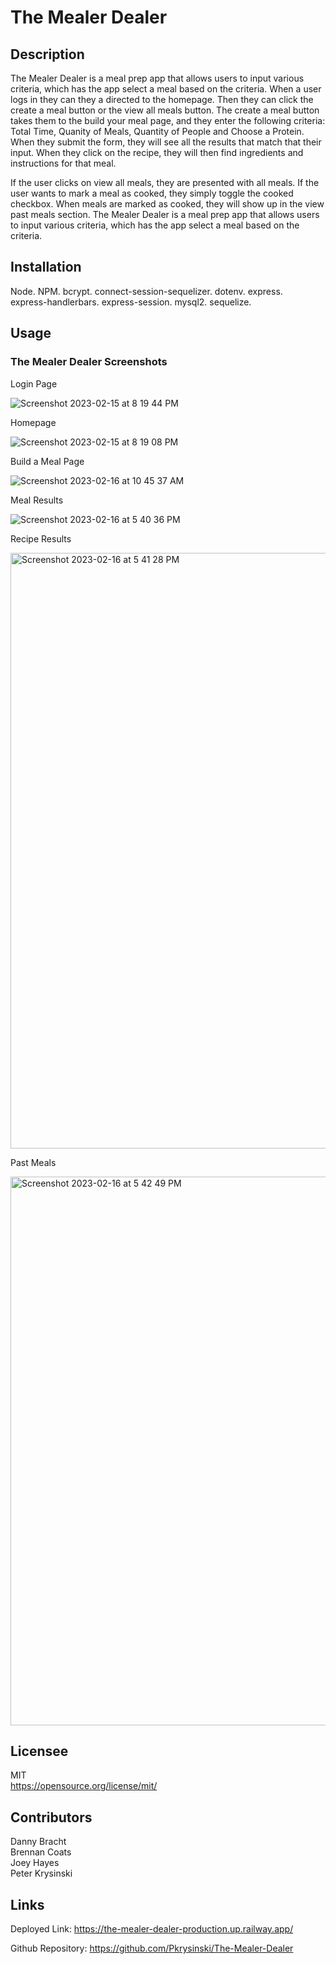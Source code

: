 # The Mealer Dealer

## Description

The Mealer Dealer is a meal prep app that allows users to input various criteria, which has the app select a meal based on the criteria. When a user logs in they can they a directed to the homepage. Then they can click the create a meal button or the view all meals button. The create a meal button takes them to the build your meal page, and they enter the following criteria: Total Time, Quanity of Meals, Quantity of People and Choose a Protein. When they submit the form, they will see all the results that match that their input. When they click on the recipe, they will then find ingredients and instructions for that meal.

If the user clicks on view all meals, they are presented with all meals. If the user wants to mark a meal as cooked, they simply toggle the cooked checkbox. When meals are marked as cooked, they will show up in the view past meals section.
The Mealer Dealer is a meal prep app that allows users to input various criteria, which has
the app select a meal based on the criteria. 

## Installation

Node. NPM. bcrypt. connect-session-sequelizer. dotenv. express.   
express-handlerbars. express-session. mysql2. sequelize. 

## Usage

### The Mealer Dealer Screenshots

Login Page

![Screenshot 2023-02-15 at 8 19 44 PM](https://user-images.githubusercontent.com/17559972/219445378-ca47ac05-1b4f-4c5a-bc40-41bab2fd3752.png)

Homepage

![Screenshot 2023-02-15 at 8 19 08 PM](https://user-images.githubusercontent.com/17559972/219445477-d61d04b8-a18f-4e1a-be29-b88e71cf75aa.png)

Build a Meal Page

![Screenshot 2023-02-16 at 10 45 37 AM](https://user-images.githubusercontent.com/17559972/219446210-76fb673a-e2c8-4db2-a518-3ace211da095.png)

Meal Results

![Screenshot 2023-02-16 at 5 40 36 PM](https://user-images.githubusercontent.com/17559972/219520242-3a49aa1b-2220-45cc-98e1-cd30681a717e.png)

Recipe Results

<img width="953" alt="Screenshot 2023-02-16 at 5 41 28 PM" src="https://user-images.githubusercontent.com/17559972/219520320-e6bd8c91-0769-4e83-826c-23c8740202e8.png">

Past Meals

<img width="878" alt="Screenshot 2023-02-16 at 5 42 49 PM" src="https://user-images.githubusercontent.com/17559972/219520503-64b41f21-4c58-4659-8a3f-ee9b4e7654d8.png">

## Licensee

MIT  
https://opensource.org/license/mit/  

## Contributors

Danny Bracht  
Brennan Coats  
Joey Hayes  
Peter Krysinski

## Links

Deployed Link: https://the-mealer-dealer-production.up.railway.app/

Github Repository: https://github.com/Pkrysinski/The-Mealer-Dealer
